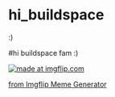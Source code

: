 # hi_buildspace
:)

#hi buildspace fam :)

<a href="https://imgflip.com/i/8yeait"><img src="https://i.imgflip.com/8yeait.jpg" title="made at imgflip.com"/></a><div><a href="https://imgflip.com/memegenerator">from Imgflip Meme Generator</a></div>
